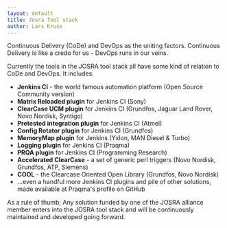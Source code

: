 ```yaml
---
layout: default
title: Josra Tool stack
author: Lars Kruse
---
```



Continuous Delivery (CoDe) and DevOps as the uniting factors. Continuous Delivery is like a credo for us - DevOps runs in our veins.

Currently the tools in the JOSRA tool stack all have some kind of relation to CoDe and DevOps. It includes:

* __Jenkins CI__ - the world famous automation platform (Open Source Community version)
* __Matrix Reloaded plugin__ for Jenkins CI (Sony)
* __ClearCase UCM plugin__ for Jenkins CI (Grundfos, Jaguar Land Rover, Novo Nordisk, Syntigo)
* __Pretested integration plugin__ for Jenkins CI (Atmel)
* __Config Rotator plugin__ for Jenkins CI (Grundfos)
* __MemoryMap plugin__ for Jenkins (Yxlon, MAN Diesel & Turbo)
* __Logging plugin__ for Jenkins CI (Praqma)
* __PRQA plugin__ for Jenkins CI (Programming Research)
* __Accelerated ClearCase__ - a set of generic perl triggers (Novo Nordisk, Grundfos, ATP, Siemens)
* __COOL__ - the Clearcase Oriented Open Library (Grundfos, Novo Nordisk)
* ...even a handful more Jenkins CI plugins and pile of other solutions, made available at Praqma's profile on GitHub

As a rule of thumb; Any solution funded by one of the JOSRA alliance member enters into the JOSRA tool stack and will be continuously maintained and developed going forward.